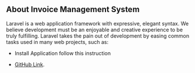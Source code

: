 
## About Invoice Management System

Laravel is a web application framework with expressive, elegant syntax. We believe development must be an enjoyable and creative experience to be truly fulfilling. Laravel takes the pain out of development by easing common tasks used in many web projects, such as:

- Install Application follow this instruction 

- [GitHub Link](https://laravel.com/docs/routing).


